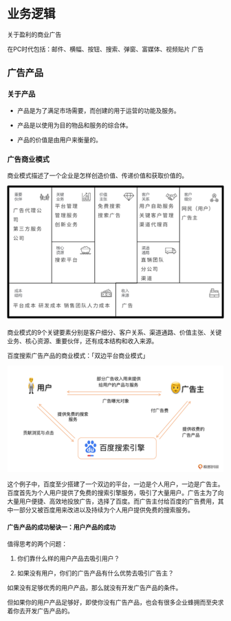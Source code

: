 # 业务逻辑

关于盈利的商业广告

在PC时代包括：邮件、横幅、按钮、搜索、弹窗、富媒体、视频贴片 广告

## 广告产品

### 关于产品

- 产品是为了满足市场需要，而创建的用于运营的功能及服务。

- 产品是以使用为目的物品和服务的综合体。

- 产品的价值是由用户来衡量的。

### 广告商业模式

商业模式描述了一个企业是怎样创造价值、传递价值和获取价值的。

![广告商业模式图](./imgs/广告商业模式图.webp)

商业模式的9个关键要素分别是客户细分、客户关系、渠道通路、价值主张、关键业务、核心资源、重要伙伴，还有成本结构和收入来源。

百度搜索广告产品的商业模式：「双边平台商业模式」

![百度搜索广告商业模式](./imgs/百度搜索广告产品.webp)

这个例子中，百度至少搭建了一个双边的平台，一边是个人用户，一边是广告主。百度首先为个人用户提供了免费的搜索引擎服务，吸引了大量用户。广告主为了向大量用户便捷、高效地投放广告，选择了百度。而广告主付给百度的广告费用，其中一部分又被百度用来改进以及持续为个人用户提供免费的搜索服务。

#### 广告产品的成功秘诀一：用户产品的成功

值得思考的两个问题：

1. 你们靠什么样的用户产品去吸引用户？

2. 如果没有用户，你们的广告产品有什么优势去吸引广告主？

如果没有足够优秀的用户产品，那么就没有开发广告产品的条件。

但如果你的用户产品足够好，即使你没有广告产品，也会有很多企业蜂拥而至央求着你去开发广告产品的。